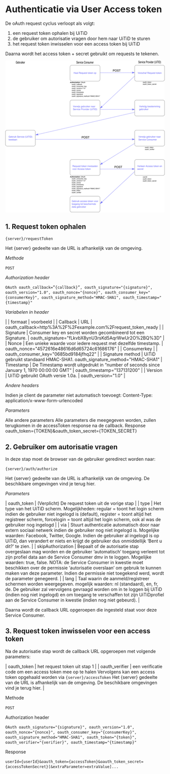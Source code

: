 ---
---

# Authenticatie via User Access token

De oAuth request cyclus verloopt als volgt:

1. een request token ophalen bij UiTiD
2. de gebruiker om autorisatie vragen door hem naar UiTiD te sturen
3. het request token inwisselen voor een access token bij UiTiD

Daarna wordt het access token + secret gebruikt om requests te tekenen.

![3-legged oauth](/img/3legged.png "3-legged oauth")

## 1. Request token ophalen

```
{server}/requestToken
```

Het {server} gedeelte van de URL is afhankelijk van de omgeving.

*Methode*

```POST```

*Authorization header*

```
OAuth oauth_callback=”{callback}”, oauth_signature="{signature}", oauth_version="1.0", oauth_nonce="{nonce}", oauth_consumer_key="{consumerKey}", oauth_signature_method="HMAC-SHA1", oauth_timestamp="{timestamp}"
```

*Variabelen in header*

| | formaat |	voorbeeld |
| Callback |	URL | oauth_callback=http%3A%2F%2Fexample.com%2Frequest_token_ready |
| Signature	| Consumer key en secret worden gecombineerd tot een Signature. | 	oauth_signature="fLkvbX8ynU3rsKd5AqrWwUr2O%2BQ%3D" |
| Nonce	| Een unieke waarde voor iedere request met dezelfde timestamp. | 	 oauth_nonce="4572616e48616d6d65724c61686176" |
| Consumerkey	 | 	|  oauth_consumer_key="0685bd9184jfhq22" |
| Signature method	| UiTiD gebruikt standaard HMAC-SHA1.	oauth_signature_method="HMAC-SHA1"
| Timestamp	| De Timestamp wordt uitgedrukt in “number of seconds since January 1, 1970 00:00:00 GMT“	|  oauth_timestamp="137131200" |
| Version	| UiTiD gebruikt OAuth versie 1.0a.	|  oauth_version="1.0" |


*Andere headers*

Indien je client de parameter niet automatisch toevoegt: Content-Type: application/x-www-form-urlencoded

*Parameters*

Alle andere parameters	Alle parameters die meegegeven worden, zullen terugkomen in de accessToken response na de callback.
Response
oauth_token={TOKEN}&oauth_token_secret={TOKEN_SECRET}

## 2. Gebruiker om autorisatie vragen

In deze stap moet de browser van de gebruiker geredirect worden naar:

```
{server}/auth/authorize
```

Het {server} gedeelte van de URL is afhankelijk van de omgeving. De beschikbare omgevingen vind je terug hier.

*Parameters*

| oauth_token	| (Verplicht) De request token uit de vorige stap |
| type	| Het type van het UiTiD scherm. Mogelijkheden: regular = toont het login scherm indien de gebruiker niet ingelogd is (default), register = toont altijd het registreer scherm, forcelogin = toont altijd het login scherm, ook al was de gebruiker nog ingelogd |
| via	|  Stuurt authenticatie automatisch door naar extern sociaal netwerk indien de gebruiker nog niet ingelogd is. Mogelijke waarden: Facebook, Twitter, Google.  Indien de gebruiker al ingelogd is op UiTiD, dan verandert er niets en krijgt de gebruiker dus onmiddellijk ‘Bent u dit?’ te zien. |
|  skipAuthorization	|  Bepaalt of de autorisatie stap overgeslaan mag worden en de gebruiker ‘automatisch’ toegang verleent tot zijn profiel data aan de Service Consumer dmv in te loggen. Mogelijke waarden: true, false. NOTA: de Service Consumer in kwestie moet beschikken over de permissie ‘autorisatie overslaan’ om gebruik te kunnen maken van deze parameter. Indien de permissie niet toegekend werd, wordt de parameter genegeerd. |
| lang | Taal waarin de aanmeld/registreer schermen worden weergegeven. mogelijk waarden: nl (standaard), en, fr, de.  De gebruiker zal vervolgens gevraagd worden om in te loggen bij UiTiD (indien nog niet ingelogd) en om toegang te verschaffen tot zijn UiTiDprofiel aan de Service Consumer in kwestie (indien nog niet gebeurd). |

Daarna wordt de callback URL opgeroepen die ingesteld staat voor deze Service Consumer.

## 3. Request token inwisselen voor een access token

Na de autorisatie stap wordt de callback URL opgeroepen met volgende parameters:

| oauth_token	| het request token uit stap 1 |
| oauth_verifier |	een verificatie code om een access token mee op te halen
Vervolgens kan een access token opgehaald worden via ```{server}/accessToken```
Het {server} gedeelte van de URL is afhankelijk van de omgeving. De beschikbare omgevingen vind je terug hier. |

Methode

```POST```

Authorization header

```
OAuth oauth_signature="{signature}", oauth_version="1.0", oauth_nonce="{nonce}", oauth_consumer_key="{consumerKey}", oauth_signature_method="HMAC-SHA1", oauth_token="{token}", oauth_verifier="{verifier}", oauth_timestamp="{timestamp}"
```

Response

```
userId={userId}&oauth_token={accessToken}&oauth_token_secret={accessTokenSecret}[&extraParameter=extraValue]...
```
